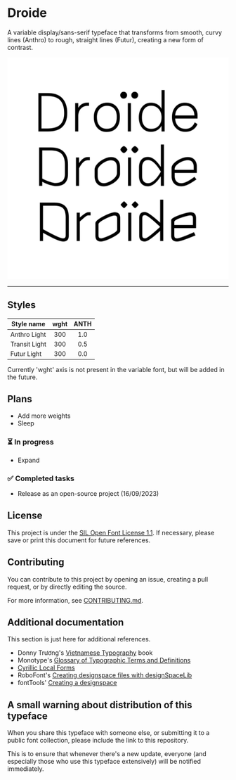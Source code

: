 # Droide
A variable display/sans-serif typeface that transforms from smooth, curvy lines (Anthro) to rough, straight lines (Futur), creating a new form of contrast.

![image](https://github.com/RandomMaerks/Droide/blob/main/documentation/graphics%20from%20instagram/droide-a1.png)

---
## Styles
| Style name | wght | ANTH |
| --------- | :---: | :---: |
| Anthro Light | 300 | 1.0 |
| Transit Light | 300 | 0.5 |
| Futur Light | 300 | 0.0 |

Currently 'wght' axis is not present in the variable font, but will be added in the future.

## Plans
- Add more weights
- Sleep

### ⏳ In progress
- Expand

### ✅ Completed tasks
- Release as an open-source project (16/09/2023)

## License
This project is under the [SIL Open Font License 1.1](https://github.com/RandomMaerks/Droide/blob/main/LICENSE.txt). If necessary, please save or print this document for future references.


## Contributing
You can contribute to this project by opening an issue, creating a pull request, or by directly editing the source.

For more information, see [CONTRIBUTING.md](https://github.com/RandomMaerks/Droide/blob/main/CONTRIBUTING.md).


## Additional documentation
This section is just here for additional references.
- Donny Trương's [Vietnamese Typography](https://vietnamesetypography.com) book
- Monotype's [Glossary of Typographic Terms and Definitions](https://www.monotype.com/resources/z-typographic-terms)
- [Cyrillic Local Forms](https://localfonts.eu/typography-basics/fonts-the-importance-of-localisation/local-features/cyrillic-local-forms/)
- RoboFont's [Creating designspace files with designSpaceLib](https://robofont.com/documentation/tutorials/creating-designspace-files/#creating-designspace-files-with-designspacelib)
- fontTools' [Creating a designspace](https://fonttools.readthedocs.io/en/latest/designspaceLib/scripting.html)

## A small warning about distribution of this typeface
When you share this typeface with someone else, or submitting it to a public font collection, please include the link to this repository.

This is to ensure that whenever there's a new update, everyone (and especially those who use this typeface extensively) will be notified immediately.
